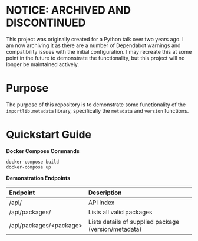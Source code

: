 NOTICE: ARCHIVED AND DISCONTINUED
===
This project was originally created for a Python talk over two years ago. I am now archiving it as there are a number of Dependabot warnings and compatibility issues with the initial configuration. I may recreate this at some point in the future to demonstrate the functionality, but this project will no longer be maintained actively.

Purpose
===
The purpose of this repository is to demonstrate some functionality of the `importlib.metadata` library, specifically the `metadata` and `version` functions.


Quickstart Guide
===
**Docker Compose Commands**
```
docker-compose build
docker-compose up
```

**Demonstration Endpoints**

| Endpoint                 |                     Description                      |
| :----------------------- |:-----------------------------------------------------|
| /api/                    | API index                                            |
| /api/packages/           | Lists all valid packages                             |
| /api/packages/\<package> | Lists details of supplied package (version/metadata) |
